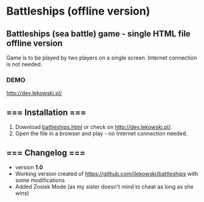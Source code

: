 # Battleships (offline version)

## Battleships (sea battle) game - single HTML file offline version

Game is to be played by two players on a single screen. Internet connection is not needed.

### DEMO
http://dev.lekowski.pl/

## === Installation ===
1. Download [battleships.html](web/battleships.html) or check on http://dev.lekowski.pl/.
2. Open the file in a browser and play - no Internet connection needed.

## === Changelog ===

* version **1.0**
 * Working version created of https://github.com/jlekowski/battleships with some modifications
 * Added Zosiek Mode (as my sister doesn't mind to cheat as long as she wins)
